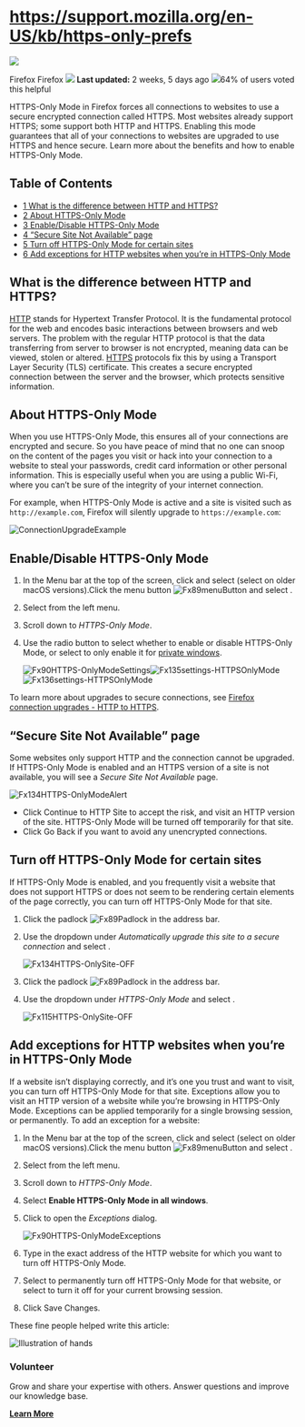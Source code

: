 # https://support.mozilla.org/en-US/kb/https-only-prefs

[![](https://assets-prod.sumo.prod.webservices.mozgcp.net/media/uploads/products/2020-04-14-08-36-13-8dda6f.png)](https://support.mozilla.org/en-US/products/firefox "Firefox")

Firefox Firefox ![](https://assets-prod.sumo.prod.webservices.mozgcp.net/static/pencil.e33c563f24c4f989.svg) **Last updated:** 2 weeks, 5 days ago ![](https://assets-prod.sumo.prod.webservices.mozgcp.net/static/thumbs-up.2cbd5d41625a84a7.svg)64% of users voted this helpful

HTTPS-Only Mode in Firefox forces all connections to websites to use a secure encrypted connection called HTTPS. Most websites already support HTTPS; some support both HTTP and HTTPS. Enabling this mode guarantees that all of your connections to websites are upgraded to use HTTPS and hence secure. Learn more about the benefits and how to enable HTTPS-Only Mode.

## Table of Contents

*   [1 What is the difference between HTTP and HTTPS?](#w_what-is-the-difference-between-http-and-https)
*   [2 About HTTPS-Only Mode](#w_about-https-only-mode)
*   [3 Enable/Disable HTTPS-Only Mode](#w_enabledisable-https-only-mode)
*   [4 “Secure Site Not Available” page](#w_secure-site-not-available-page)
*   [5 Turn off HTTPS-Only Mode for certain sites](#w_turn-off-https-only-mode-for-certain-sites)
*   [6 Add exceptions for HTTP websites when you’re in HTTPS-Only Mode](#w_add-exceptions-for-http-websites-when-youre-in-https-only-mode)

## What is the difference between HTTP and HTTPS?

[HTTP](https://wikipedia.org/wiki/Hypertext_Transfer_Protocol) stands for Hypertext Transfer Protocol. It is the fundamental protocol for the web and encodes basic interactions between browsers and web servers. The problem with the regular HTTP protocol is that the data transferring from server to browser is not encrypted, meaning data can be viewed, stolen or altered. [HTTPS](https://wikipedia.org/wiki/HTTPS) protocols fix this by using a Transport Layer Security (TLS) certificate. This creates a secure encrypted connection between the server and the browser, which protects sensitive information.

## About HTTPS-Only Mode

When you use HTTPS-Only Mode, this ensures all of your connections are encrypted and secure. So you have peace of mind that no one can snoop on the content of the pages you visit or hack into your connection to a website to steal your passwords, credit card information or other personal information. This is especially useful when you are using a public Wi-Fi, where you can’t be sure of the integrity of your internet connection.

For example, when HTTPS-Only Mode is active and a site is visited such as `http://example.com`, Firefox will silently upgrade to `https://example.com`:

![ConnectionUpgradeExample](https://assets-prod.sumo.prod.webservices.mozgcp.net/static/placeholder.688345f843bb37ed.gif)

## Enable/Disable HTTPS-Only Mode

1.  In the Menu bar at the top of the screen, click and select (select on older macOS versions).Click the menu button ![Fx89menuButton](https://assets-prod.sumo.prod.webservices.mozgcp.net/media/uploads/gallery/images/2021-05-15-11-18-38-e5b736.png) and select .
2.  Select from the left menu.
3.  Scroll down to _HTTPS-Only Mode_.
4.  Use the radio button to select whether to enable or disable HTTPS-Only Mode, or select to only enable it for [private windows](https://support.mozilla.org/en-US/kb/private-browsing-use-firefox-without-history).
    
    ![Fx90HTTPS-OnlyModeSettings](https://assets-prod.sumo.prod.webservices.mozgcp.net/media/uploads/gallery/images/2021-07-26-15-12-54-a011a8.png)![Fx135settings-HTTPSOnlyMode](https://assets-prod.sumo.prod.webservices.mozgcp.net/media/uploads/gallery/images/2025-02-18-03-59-18-6bed2f.png)![Fx136settings-HTTPSOnlyMode](https://assets-prod.sumo.prod.webservices.mozgcp.net/media/uploads/gallery/images/2025-02-18-04-00-22-679da9.png)
    

To learn more about upgrades to secure connections, see [Firefox connection upgrades - HTTP to HTTPS](https://support.mozilla.org/en-US/kb/https-upgrades).

## “Secure Site Not Available” page

Some websites only support HTTP and the connection cannot be upgraded. If HTTPS-Only Mode is enabled and an HTTPS version of a site is not available, you will see a _Secure Site Not Available_ page.

![Fx134HTTPS-OnlyModeAlert](https://assets-prod.sumo.prod.webservices.mozgcp.net/media/uploads/gallery/images/2025-01-14-13-09-42-78162a.png)

*   Click Continue to HTTP Site to accept the risk, and visit an HTTP version of the site. HTTPS-Only Mode will be turned off temporarily for that site.
*   Click Go Back if you want to avoid any unencrypted connections.

## Turn off HTTPS-Only Mode for certain sites

If HTTPS-Only Mode is enabled, and you frequently visit a website that does not support HTTPS or does not seem to be rendering certain elements of the page correctly, you can turn off HTTPS-Only Mode for that site.

1.  Click the padlock ![Fx89Padlock](https://assets-prod.sumo.prod.webservices.mozgcp.net/media/uploads/gallery/images/2021-05-06-04-33-33-7bdc86.png) in the address bar.
2.  Use the dropdown under _Automatically upgrade this site to a secure connection_ and select .
    
    ![Fx134HTTPS-OnlySite-OFF](https://assets-prod.sumo.prod.webservices.mozgcp.net/media/uploads/gallery/images/2025-01-14-14-01-52-ced9f1.png)
    

1.  Click the padlock ![Fx89Padlock](https://assets-prod.sumo.prod.webservices.mozgcp.net/media/uploads/gallery/images/2021-05-06-04-33-33-7bdc86.png) in the address bar.
2.  Use the dropdown under _HTTPS-Only Mode_ and select .
    
    ![Fx115HTTPS-OnlySite-OFF](https://assets-prod.sumo.prod.webservices.mozgcp.net/media/uploads/gallery/images/2025-01-17-01-54-35-4ea582.png)
    

## Add exceptions for HTTP websites when you’re in HTTPS-Only Mode

If a website isn’t displaying correctly, and it’s one you trust and want to visit, you can turn off HTTPS-Only Mode for that site. Exceptions allow you to visit an HTTP version of a website while you’re browsing in HTTPS-Only Mode. Exceptions can be applied temporarily for a single browsing session, or permanently. To add an exception for a website:

1.  In the Menu bar at the top of the screen, click and select (select on older macOS versions).Click the menu button ![Fx89menuButton](https://assets-prod.sumo.prod.webservices.mozgcp.net/media/uploads/gallery/images/2021-05-15-11-18-38-e5b736.png) and select .
2.  Select from the left menu.
3.  Scroll down to _HTTPS-Only Mode_.
4.  Select **Enable HTTPS-Only Mode in all windows**.
5.  Click to open the _Exceptions_ dialog.
    
    ![Fx90HTTPS-OnlyModeExceptions](https://assets-prod.sumo.prod.webservices.mozgcp.net/media/uploads/gallery/images/2021-07-26-15-14-03-e391da.png)
    
6.  Type in the exact address of the HTTP website for which you want to turn off HTTPS-Only Mode.
7.  Select to permanently turn off HTTPS-Only Mode for that website, or select to turn it off for your current browsing session.
8.  Click Save Changes.

These fine people helped write this article:

![Illustration of hands](https://assets-prod.sumo.prod.webservices.mozgcp.net/static/volunteer.a3be8d331849774b.png)

### Volunteer

Grow and share your expertise with others. Answer questions and improve our knowledge base.

**[Learn More](https://support.mozilla.org/en-US/contribute)**